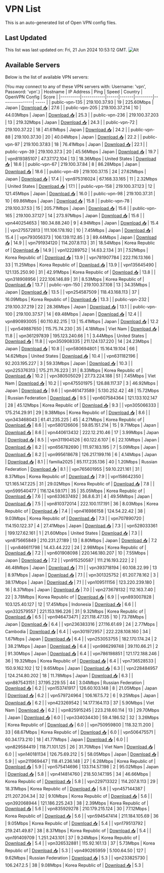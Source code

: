 # VPN List

This is an auto-generated list of Open VPN config files.

## Last Updated

This list was last updated on: Fri, 21 Jun 2024 10:53:12 GMT.
![Alt](https://repobeats.axiom.co/api/embed/186b98318ef1479477931607c1ad7d823f12451f.svg "Repobeats analytics image")

## Available Servers

Below is the list of available VPN servers:

(You may connect to any of these VPN servers with: Username: 'vpn', Password: 'vpn'.)
| Hostname | IP Address | Ping | Speed | Country | OpenVPN Config | Score |
|----------|------------|------|-------|---------|----------------| ----- |
| public-vpn-135 | 219.100.37.93 | 19 | 225.60Mbps | Japan | [Download 📥](./configs/server_0_JP.ovpn) | 27.6 |
| public-vpn-205 | 219.100.37.214 | 10 | 44.03Mbps | Japan | [Download 📥](./configs/server_1_JP.ovpn) | 25.3 |
| public-vpn-236 | 219.100.37.203 | 13 | 219.32Mbps | Japan | [Download 📥](./configs/server_2_JP.ovpn) | 24.3 |
| public-vpn-72 | 219.100.37.22 | 18 | 41.61Mbps | Japan | [Download 📥](./configs/server_3_JP.ovpn) | 24.2 |
| public-vpn-88 | 219.100.37.30 | 20 | 40.04Mbps | Japan | [Download 📥](./configs/server_4_JP.ovpn) | 22.2 |
| public-vpn-97 | 219.100.37.83 | 18 | 76.41Mbps | Japan | [Download 📥](./configs/server_5_JP.ovpn) | 22.1 |
| public-vpn-39 | 219.100.37.3 | 20 | 45.56Mbps | Japan | [Download 📥](./configs/server_6_JP.ovpn) | 19.7 |
| vpn819385107 | 47.37.172.104 | 13 | 18.36Mbps | United States | [Download 📥](./configs/server_7_US.ovpn) | 18.6 |
| public-vpn-67 | 219.100.37.84 | 8 | 86.28Mbps | Japan | [Download 📥](./configs/server_8_JP.ovpn) | 18.6 |
| public-vpn-49 | 219.100.37.15 | 24 | 27.62Mbps | Japan | [Download 📥](./configs/server_9_JP.ovpn) | 17.4 |
| vpn975316024 | 67.168.33.165 | 11 | 2.32Mbps | United States | [Download 📥](./configs/server_10_US.ovpn) | 17.1 |
| public-vpn-158 | 219.100.37.123 | 12 | 121.45Mbps | Japan | [Download 📥](./configs/server_11_JP.ovpn) | 16.0 |
| public-vpn-98 | 219.100.37.31 | 10 | 69.86Mbps | Japan | [Download 📥](./configs/server_12_JP.ovpn) | 15.8 |
| public-vpn-78 | 219.100.37.53 | 15 | 205.71Mbps | Japan | [Download 📥](./configs/server_13_JP.ovpn) | 15.6 |
| public-vpn-165 | 219.100.37.127 | 14 | 273.97Mbps | Japan | [Download 📥](./configs/server_14_JP.ovpn) | 15.6 |
| vpn440254653 | 180.34.88.240 | 9 | 4.94Mbps | Japan | [Download 📥](./configs/server_15_JP.ovpn) | 15.4 |
| vpn275572813 | 111.106.178.192 | 10 | 7.45Mbps | Japan | [Download 📥](./configs/server_16_JP.ovpn) | 15.4 |
| vpn793056373 | 106.139.112.85 | 3 | 89.44Mbps | Japan | [Download 📥](./configs/server_17_JP.ovpn) | 14.9 |
| vpn791934120 | 114.207.8.113 | 31 | 18.54Mbps | Korea Republic of | [Download 📥](./configs/server_18_KR.ovpn) | 14.9 |
| vpn122289752 | 14.63.2.134 | 31 | 7.52Mbps | Korea Republic of | [Download 📥](./configs/server_19_KR.ovpn) | 13.9 |
| vpn781907784 | 222.116.13.166 | 33 | 11.25Mbps | Korea Republic of | [Download 📥](./configs/server_20_KR.ovpn) | 13.9 |
| vpn135645490 | 121.135.250.90 | 31 | 42.91Mbps | Korea Republic of | [Download 📥](./configs/server_21_KR.ovpn) | 13.8 |
| vpn318908956 | 222.106.146.89 | 31 | 8.53Mbps | Korea Republic of | [Download 📥](./configs/server_22_KR.ovpn) | 13.7 |
| public-vpn-150 | 219.100.37.108 | 13 | 34.35Mbps | Japan | [Download 📥](./configs/server_23_JP.ovpn) | 13.5 |
| vpn254587509 | 118.43.168.113 | 37 | 16.09Mbps | Korea Republic of | [Download 📥](./configs/server_24_KR.ovpn) | 13.3 |
| public-vpn-232 | 219.100.37.219 | 22 | 28.36Mbps | Japan | [Download 📥](./configs/server_25_JP.ovpn) | 13.1 |
| public-vpn-100 | 219.100.37.57 | 14 | 69.48Mbps | Japan | [Download 📥](./configs/server_26_JP.ovpn) | 12.4 |
| vpn890893005 | 60.110.82.215 | 13 | 15.41Mbps | Japan | [Download 📥](./configs/server_27_JP.ovpn) | 12.2 |
| vpn549887650 | 115.75.74.230 | 35 | 4.18Mbps | Viet Nam | [Download 📥](./configs/server_28_VN.ovpn) | 11.8 |
| vpn361297839 | 195.123.240.66 | 1 | 3.44Mbps | United States | [Download 📥](./configs/server_29_US.ovpn) | 11.8 |
| vpn350908335 | 211.124.137.220 | 14 | 24.23Mbps | Japan | [Download 📥](./configs/server_30_JP.ovpn) | 10.8 |
| vpn580694801 | 15.164.19.104 | 66 | 14.62Mbps | United States | [Download 📥](./configs/server_31_US.ovpn) | 10.4 |
| vpn631182196 | 92.203.195.227 | 3 | 59.33Mbps | Japan | [Download 📥](./configs/server_32_JP.ovpn) | 10.3 |
| vpn225376313 | 175.211.76.223 | 31 | 8.33Mbps | Korea Republic of | [Download 📥](./configs/server_33_KR.ovpn) | 10.2 |
| vpn380505029 | 27.73.224.188 | 51 | 7.45Mbps | Viet Nam | [Download 📥](./configs/server_34_VN.ovpn) | 10.2 |
| vpn475501975 | 126.88.117.37 | 3 | 46.92Mbps | Japan | [Download 📥](./configs/server_35_JP.ovpn) | 9.6 |
| vpn461473589 | 5.130.252.42 | 48 | 15.72Mbps | Russian Federation | [Download 📥](./configs/server_36_RU.ovpn) | 9.5 |
| vpn607584364 | 121.133.102.147 | 28 | 45.12Mbps | Korea Republic of | [Download 📥](./configs/server_37_KR.ovpn) | 9.3 |
| vpn305066333 | 175.214.29.91 | 29 | 9.38Mbps | Korea Republic of | [Download 📥](./configs/server_38_KR.ovpn) | 8.6 |
| vpn343468043 | 61.41.235.225 | 45 | 4.27Mbps | Korea Republic of | [Download 📥](./configs/server_39_KR.ovpn) | 8.6 |
| vpn580126606 | 59.85.151.214 | 15 | 9.71Mbps | Japan | [Download 📥](./configs/server_40_JP.ovpn) | 8.6 |
| vpn440613432 | 222.12.210.46 | 17 | 3.99Mbps | Japan | [Download 📥](./configs/server_41_JP.ovpn) | 8.5 |
| vpn311904526 | 60.122.6.107 | 6 | 22.10Mbps | Japan | [Download 📥](./configs/server_42_JP.ovpn) | 8.2 |
| vpn656782690 | 111.97.183.195 | 7 | 5.09Mbps | Japan | [Download 📥](./configs/server_43_JP.ovpn) | 8.2 |
| vpn995618678 | 126.217.199.116 | 6 | 4.14Mbps | Japan | [Download 📥](./configs/server_44_JP.ovpn) | 8.1 |
| familia2025 | 85.117.235.136 | 40 | 1.20Mbps | Russian Federation | [Download 📥](./configs/server_45_RU.ovpn) | 8.1 |
| vpn765601955 | 59.10.221.161 | 31 | 8.37Mbps | Korea Republic of | [Download 📥](./configs/server_46_KR.ovpn) | 7.9 |
| vpn158642350 | 121.165.147.225 | 31 | 29.02Mbps | Korea Republic of | [Download 📥](./configs/server_47_KR.ovpn) | 7.8 |
| vpn599540477 | 116.124.59.171 | 35 | 35.05Mbps | Korea Republic of | [Download 📥](./configs/server_48_KR.ovpn) | 7.6 |
| vpn633637492 | 36.8.6.31 | 4 | 49.56Mbps | Japan | [Download 📥](./configs/server_49_JP.ovpn) | 7.5 |
| vpn810372014 | 222.100.117.191 | 36 | 8.03Mbps | Korea Republic of | [Download 📥](./configs/server_50_KR.ovpn) | 7.4 |
| vpn416986158 | 124.54.22.42 | 38 | 9.03Mbps | Korea Republic of | [Download 📥](./configs/server_51_KR.ovpn) | 7.3 |
| vpn707890720 | 114.150.122.37 | 4 | 27.41Mbps | Japan | [Download 📥](./configs/server_52_JP.ovpn) | 7.3 |
| vpn528033361 | 199.127.62.161 | 1 | 21.60Mbps | United States | [Download 📥](./configs/server_53_US.ovpn) | 7.3 |
| vpn875665849 | 210.231.27.189 | 13 | 8.80Mbps | Japan | [Download 📥](./configs/server_54_JP.ovpn) | 7.2 |
| vpn846611798 | 14.43.44.222 | 24 | 2.98Mbps | Korea Republic of | [Download 📥](./configs/server_55_KR.ovpn) | 7.2 |
| vpn601908098 | 220.146.180.207 | 10 | 7.55Mbps | Japan | [Download 📥](./configs/server_56_JP.ovpn) | 7.2 |
| vpn915250587 | 111.216.193.222 | 2 | 46.48Mbps | Japan | [Download 📥](./configs/server_57_JP.ovpn) | 7.1 |
| vpn393718194 | 60.108.22.99 | 13 | 8.97Mbps | Japan | [Download 📥](./configs/server_58_JP.ovpn) | 7.1 |
| vpn301325752 | 61.207.78.162 | 3 | 38.17Mbps | Japan | [Download 📥](./configs/server_59_JP.ovpn) | 7.1 |
| vpn109511156 | 123.220.239.180 | 16 | 8.37Mbps | Japan | [Download 📥](./configs/server_60_JP.ovpn) | 7.0 |
| vpn273678132 | 112.163.7.40 | 22 | 3.78Mbps | Korea Republic of | [Download 📥](./configs/server_61_KR.ovpn) | 6.9 |
| vpn893007828 | 103.125.40.127 | 12 | 17.45Mbps | Indonesia | [Download 📥](./configs/server_62_ID.ovpn) | 6.6 |
| vpn332579557 | 221.153.196.226 | 31 | 9.32Mbps | Korea Republic of | [Download 📥](./configs/server_63_KR.ovpn) | 6.5 |
| vpn946473471 | 221.118.47.135 | 10 | 73.78Mbps | Japan | [Download 📥](./configs/server_64_JP.ovpn) | 6.4 |
| vpn236383316 | 27.116.61.69 | 24 | 2.77Mbps | Cambodia | [Download 📥](./configs/server_65_KH.ovpn) | 6.4 |
| vpn301972957 | 222.228.108.160 | 34 | 1.67Mbps | Japan | [Download 📥](./configs/server_66_JP.ovpn) | 6.4 |
| vpn253053755 | 182.170.174.24 | 2 | 38.21Mbps | Japan | [Download 📥](./configs/server_67_JP.ovpn) | 6.4 |
| vpn986299748 | 39.110.66.21 | 2 | 91.30Mbps | Japan | [Download 📥](./configs/server_68_JP.ovpn) | 6.4 |
| vpn786198851 | 121.172.188.246 | 36 | 19.32Mbps | Korea Republic of | [Download 📥](./configs/server_69_KR.ovpn) | 6.4 |
| vpn736528533 | 150.9.162.102 | 12 | 9.65Mbps | Japan | [Download 📥](./configs/server_70_JP.ovpn) | 6.3 |
| vpn228484957 | 124.214.80.202 | 18 | 11.78Mbps | Japan | [Download 📥](./configs/server_71_JP.ovpn) | 6.3 |
| vpn887543151 | 37.195.229.55 | 44 | 3.04Mbps | Russian Federation | [Download 📥](./configs/server_72_RU.ovpn) | 6.2 |
| vpn153741917 | 126.60.103.148 | 8 | 21.05Mbps | Japan | [Download 📥](./configs/server_73_JP.ovpn) | 6.2 |
| vpn579724964 | 106.167.5.72 | 6 | 9.25Mbps | Japan | [Download 📥](./configs/server_74_JP.ovpn) | 6.2 |
| vpn423269542 | 14.177.164.113 | 37 | 5.90Mbps | Viet Nam | [Download 📥](./configs/server_75_VN.ovpn) | 6.2 |
| vpn825915245 | 223.218.60.114 | 13 | 29.70Mbps | Japan | [Download 📥](./configs/server_76_JP.ovpn) | 6.0 |
| vpn334034430 | 59.4.186.52 | 32 | 3.26Mbps | Korea Republic of | [Download 📥](./configs/server_77_KR.ovpn) | 6.0 |
| vpn750959800 | 118.32.11.200 | 33 | 68.67Mbps | Korea Republic of | [Download 📥](./configs/server_78_KR.ovpn) | 6.0 |
| vpn506475571 | 60.34.173.210 | 18 | 41.77Mbps | Japan | [Download 📥](./configs/server_79_JP.ovpn) | 6.0 |
| vpn829584419 | 118.71.101.125 | 26 | 31.70Mbps | Viet Nam | [Download 📥](./configs/server_80_VN.ovpn) | 6.0 |
| vpn140181134 | 126.75.69.212 | 5 | 58.05Mbps | Japan | [Download 📥](./configs/server_81_JP.ovpn) | 5.9 |
| vpn211969447 | 118.41.236.148 | 27 | 6.28Mbps | Korea Republic of | [Download 📥](./configs/server_82_KR.ovpn) | 5.9 |
| vpn575414696 | 133.114.57.198 | 2 | 95.02Mbps | Japan | [Download 📥](./configs/server_83_JP.ovpn) | 5.8 |
| vpn414814760 | 218.50.147.195 | 34 | 46.66Mbps | Korea Republic of | [Download 📥](./configs/server_84_KR.ovpn) | 5.8 |
| vpn229713322 | 114.207.8.113 | 29 | 18.31Mbps | Korea Republic of | [Download 📥](./configs/server_85_KR.ovpn) | 5.8 |
| vpn457144387 | 211.207.204.34 | 32 | 9.10Mbps | Korea Republic of | [Download 📥](./configs/server_86_KR.ovpn) | 5.6 |
| vpn392068944 | 121.186.225.243 | 38 | 2.39Mbps | Korea Republic of | [Download 📥](./configs/server_87_KR.ovpn) | 5.6 |
| vpn835929278 | 210.179.215.124 | 30 | 77.12Mbps | Korea Republic of | [Download 📥](./configs/server_88_KR.ovpn) | 5.6 |
| vpn594547414 | 211.184.105.69 | 36 | 9.05Mbps | Korea Republic of | [Download 📥](./configs/server_89_KR.ovpn) | 5.4 |
| vpn179513792 | 219.241.49.87 | 38 | 8.37Mbps | Korea Republic of | [Download 📥](./configs/server_90_KR.ovpn) | 5.4 |
| vpn191409709 | 1.251.243.101 | 37 | 9.24Mbps | Korea Republic of | [Download 📥](./configs/server_91_KR.ovpn) | 5.4 |
| vpn326532881 | 115.92.161.13 | 37 | 5.73Mbps | Korea Republic of | [Download 📥](./configs/server_92_KR.ovpn) | 5.3 |
| vpn490265959 | 5.100.64.50 | 127 | 9.62Mbps | Russian Federation | [Download 📥](./configs/server_93_RU.ovpn) | 5.3 |
| vpn233825730 | 106.247.2.5 | 38 | 9.08Mbps | Korea Republic of | [Download 📥](./configs/server_94_KR.ovpn) | 5.3 |
